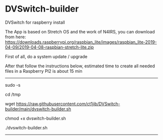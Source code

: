 # DVSwitch-builder

DVSwitch for raspberry install

The App is based on Stretch OS and the work of N4IRS, you can download from here: https://downloads.raspberrypi.org/raspbian_lite/images/raspbian_lite-2019-04-09/2019-04-08-raspbian-stretch-lite.zip

First of all, do a system update / upgrade

After that follow the instructions below, estimated time to create all needed files in a Raspberry PI2 is about 15 min


***************************************************

sudo -s

cd /tmp

wget https://raw.githubusercontent.com/ct1jib/DVSwitch-builder/main/dvswitch-builder.sh

chmod +x dvswitch-builder.sh

./dvswitch-builder.sh

*******************
